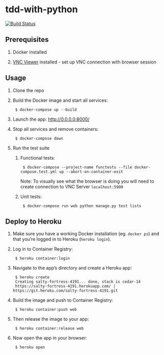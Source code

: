 # tdd-with-python

[![Build Status](https://travis-ci.com/shilgam/tdd-with-python.svg?branch=master)](https://travis-ci.com/shilgam/tdd-with-python)

## Prerequisites

1. Docker installed

2. [VNC Viewer](https://www.realvnc.com/en/connect/download/viewer/) installed - set up VNC connection with browser session

## Usage

1. Clone the repo

1. Build the Docker image and start all services:

        $ docker-compose up --build

1. Launch the app: http://0.0.0.0:8000/

1. Stop all services and remove containers:

        $ docker-compose down

1. Run the test suite

    1. Functional tests:

            $ docker-compose --project-name functests --file docker-compose.test.yml up --abort-on-container-exit
        Note: To visually see what the browser is doing you will need to create connection to VNC Server `localhost:5900`

    1. Unit tests:

            $ docker-compose run web python manage.py test lists

## Deploy to Heroku

1. Make sure you have a working Docker installation (eg. `docker ps`) and that you’re logged in to Heroku (`heroku login`).

1. Log in to Container Registry:

        $ heroku container:login

1. Navigate to the app’s directory and create a Heroku app:

        $ heroku create        
        Creating salty-fortress-4191... done, stack is cedar-14
        https://salty-fortress-4191.herokuapp.com/ | https://git.heroku.com/salty-fortress-4191.git

1. Build the image and push to Container Registry:

        $ heroku container:push web

1. Then release the image to your app:

        $ heroku container:release web

1. Now open the app in your browser:

        $ heroku open
